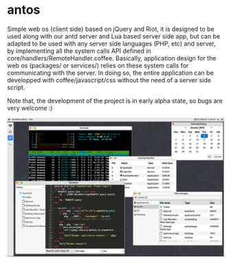 # antos
Simple web os (client side) based on jQuery and Riot, it is designed to be used along with our antd server and Lua based server side app, but can be adapted to be used with any server side languages (PHP, etc) and server, by implementing all the system calls API defined in core/handlers/RemoteHandler.coffee. Basically, application design for the web os (packages/ or services/) relies on these system calls for communicating with the server. In doing so, the entire application can be developped with coffee/javascript/css without the need of a server side script.

Note that, the development of the project is in early alpha state, so bugs are very welcome :)

![Screenshot](screenshot.png "Screenshot")
 

